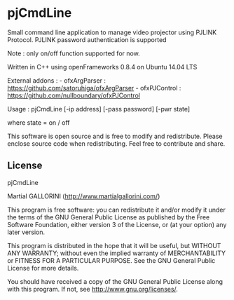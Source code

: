 pjCmdLine
==========

Small command line application to manage video projector using PJLINK Protocol. 
PJLINK password authentication is supported

Note : only on/off function supported for now.

Written in C++ using openFrameworks 0.8.4 on Ubuntu 14.04 LTS

External addons :
	- ofxArgParser : https://github.com/satoruhiga/ofxArgParser
	- ofxPJControl : https://github.com/nullboundary/ofxPJControl

Usage : 
pjCmdLine [-ip address] [-pass password] [-pwr state]

where state = on / off


This software is open source and is free to modify and redistribute.
Please enclose source code when redistributing.
Feel free to contribute and share.

License
-------

pjCmdLine

Martial GALLORINI (http://www.martialgallorini.com/)

This program is free software: you can redistribute it and/or modify
it under the terms of the GNU General Public License as published by
the Free Software Foundation, either version 3 of the License, or
(at your option) any later version.

This program is distributed in the hope that it will be useful,
but WITHOUT ANY WARRANTY; without even the implied warranty of
MERCHANTABILITY or FITNESS FOR A PARTICULAR PURPOSE. See the
GNU General Public License for more details.

You should have received a copy of the GNU General Public License 
along with this program.  If not, see <http://www.gnu.org/licenses/>.
